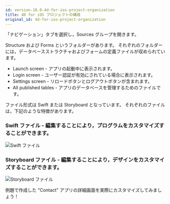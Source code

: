```yaml
---
id: version-18.0-4d-for-ios-project-organization
title: 4D for iOS プロジェクトの構成
original_id: 4d-for-ios-project-organization
---
```


「ナビゲーション」タブを選択し，Sources グループを開きます。

Structure および Forms というフォルダーがあります。 それぞれのフォルダーには，データベースストラクチャおよびフォームの定義ファイルが収められています。

* Launch screen - アプリの起動中に表示されます。
* Login screen - ユーザー認証が有効にされている場合に表示されます。
* Settings screen - リロードボタンとログアウトボタンが含まれます。
* All published tables - アプリのデータベースを管理するためのファイルです。

ファイル形式は Swift または Storyboard となっています。 それぞれのファイルは，下記のような特徴があります。

### Swift ファイル - 編集することにより，プログラムをカスタマイズすることができます。

![Swift ファイル](assets/en/customize-with-xcode/swift-file-Xcode-4D-for-iOS.png)

### Storyboard ファイル - 編集することにより，デザインをカスタマイズすることができます。

![Storyboard ファイル](assets/en/customize-with-xcode/storyboard-file-Xcode-4D-for-iOS.png)

例題で作成した "Contact" アプリの詳細画面を実際にカスタマイズしてみましょう！
